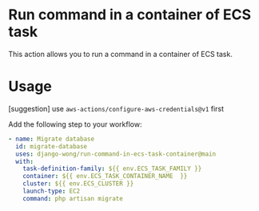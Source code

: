 # Run command in a container of ECS task

This action allows you to run a command in a container of ECS task.

# Usage

\[suggestion\] use `aws-actions/configure-aws-credentials@v1` first

Add the following step to your workflow:

```yaml
- name: Migrate database
  id: migrate-database
  uses: django-wong/run-command-in-ecs-task-container@main
  with:
    task-definition-family: ${{ env.ECS_TASK_FAMILY }}
    container: ${{ env.ECS_TASK_CONTAINER_NAME  }}
    cluster: ${{ env.ECS_CLUSTER }}
    launch-type: EC2
    command: php artisan migrate
```
